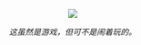 <p align="center">
  <a href="https://github.com/ylsislove">
    <img src="https://github-readme-stats.vercel.app/api?username=ylsislove&count_private=true&show_icons=true&hide=contribs&include_all_commits=true&theme=vue" />
  </a>
</p>


<p align="center"><i>这虽然是游戏，但可不是闹着玩的。</i></p>
